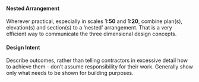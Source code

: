 #### Nested Arrangement

Wherever practical, especially in scales **1:50** and **1:20**, combine plan(s), elevation(s) and section(s) to a ‘nested’ arrangement. That is a very efficient way to communicate the three dimensional design concepts.

#### Design Intent

Describe outcomes, rather than telling contractors in excessive detail how to achieve them - don’t assume responsibility for their work. Generally show only what needs to be shown for building purposes.
